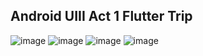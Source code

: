 ## Android UIII  Act 1  Flutter Trip

![image](https://github.com/user-attachments/assets/caf17b01-e7a0-49e3-b376-2f883eeccf0d)
![image](https://github.com/user-attachments/assets/51dc171f-afde-481e-85f3-2b4772cd4997)
![image](https://github.com/user-attachments/assets/5b8f31a5-da70-4372-ae57-cab5adc055be)
![image](https://github.com/user-attachments/assets/f2b3fec4-3e6f-416a-8c4b-b639d7b8e2b5)





